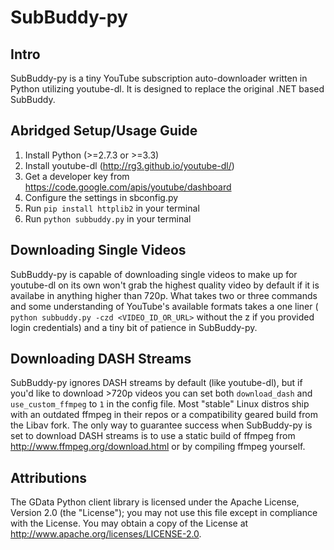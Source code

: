 SubBuddy-py
===========

## Intro ##
SubBuddy-py is a tiny YouTube subscription auto-downloader written in Python utilizing youtube-dl. It is designed to replace the original .NET based SubBuddy.

## Abridged Setup/Usage Guide ##
1. Install Python (>=2.7.3 or >=3.3)
2. Install youtube-dl (http://rg3.github.io/youtube-dl/)
3. Get a developer key from https://code.google.com/apis/youtube/dashboard
4. Configure the settings in sbconfig.py
5. Run ```pip install httplib2``` in your terminal
6. Run ```python subbuddy.py``` in your terminal

## Downloading Single Videos ##
SubBuddy-py is capable of downloading single videos to make up for youtube-dl on its own won't grab the highest quality video by default if it is availabe in anything higher than 720p. What takes two or three commands and some understanding of YouTube's available formats takes a one liner ( ```python subbuddy.py -czd <VIDEO_ID_OR_URL>``` without the z if you provided login credentials) and a tiny bit of patience in SubBuddy-py.

## Downloading DASH Streams ##
SubBuddy-py ignores DASH streams by default (like youtube-dl), but if you'd like to download >720p videos you can set both ```download_dash``` and ```use_custom_ffmpeg``` to ```1``` in the config file. Most "stable" Linux distros ship with an outdated ffmpeg in their repos or a compatibility geared build from the Libav fork. The only way to guarantee success when SubBuddy-py is set to download DASH streams is to use a static build of ffmpeg from http://www.ffmpeg.org/download.html or by compiling ffmpeg yourself.

## Attributions ##
The GData Python client library is licensed under the Apache License, Version 2.0 (the "License"); you may not use this file except in compliance with the License. You may obtain a copy of the License at http://www.apache.org/licenses/LICENSE-2.0.
